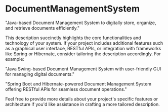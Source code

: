 # DocumentManagementSystem
"Java-based Document Management System to digitally store, organize, and retrieve documents efficiently."

This description succinctly highlights the core functionalities and technology of your system. If your project includes additional features such as a graphical user interface, RESTful APIs, or integration with frameworks like Spring or Hibernate, consider tailoring the description accordingly. For example:

"Java Swing-based Document Management System with user-friendly GUI for managing digital documents."

"Spring Boot and Hibernate-powered Document Management System offering RESTful APIs for seamless document operations."

Feel free to provide more details about your project's specific features or architecture if you'd like assistance in crafting a more tailored description.

